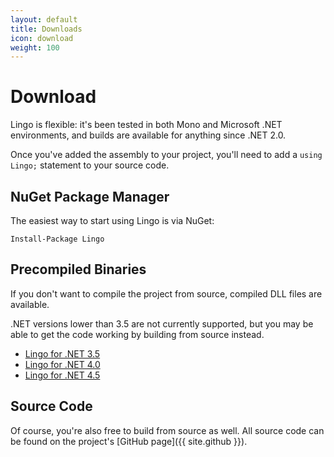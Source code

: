 ```yaml
---
layout: default
title: Downloads
icon: download
weight: 100
---
```

# Download

Lingo is flexible: it's been tested in both Mono and Microsoft .NET
environments, and builds are available for anything since .NET 2.0.

Once you've added the assembly to your project, you'll need to add a
`using Lingo;` statement to your source code.

## NuGet Package Manager

The easiest way to start using Lingo is via NuGet:

```
Install-Package Lingo
```

## Precompiled Binaries

If you don't want to compile the project from source, compiled DLL files are
available.

.NET versions lower than 3.5 are not currently supported, but you may
be able to get the code working by building from source instead.

* [Lingo for .NET 3.5](http://74.207.240.5/opensource/lingo/net35/Lingo.dll)
* [Lingo for .NET 4.0](http://74.207.240.5/opensource/lingo/net40/Lingo.dll)
* [Lingo for .NET 4.5](http://74.207.240.5/opensource/lingo/net45/Lingo.dll)

## Source Code

Of course, you're also free to build from source as well. All source code can be
found on the project's [GitHub page]({{ site.github }}).

